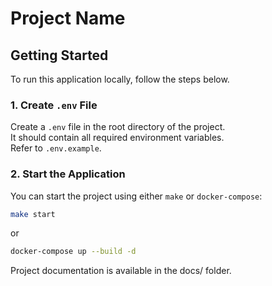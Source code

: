 # Project Name

## Getting Started

To run this application locally, follow the steps below.

### 1. Create `.env` File

Create a `.env` file in the root directory of the project.  
It should contain all required environment variables.  
Refer to `.env.example`.

### 2. Start the Application

You can start the project using either `make` or `docker-compose`:

```bash
make start
```
or

```bash
docker-compose up --build -d
```


Project documentation is available in the docs/ folder.